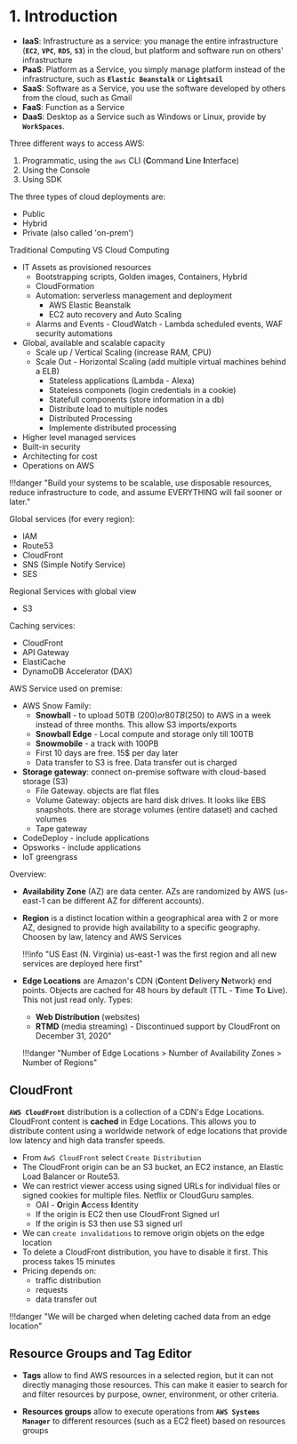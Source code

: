 # 1. Introduction

* **IaaS**: Infrastructure as a service: you manage the entire infrastructure (**`EC2`**, **`VPC`**, **`RDS`**, **`S3`**) in the cloud, but platform and software run on others' infrastructure
* **PaaS**: Platform as a Service, you simply manage platform instead of the infrastructure, such as **`Elastic Beanstalk`** or **`Lightsail`** 
* **SaaS**: Software as a Service, you use the software developed by others from the cloud, such as Gmail
* **FaaS**: Function as a Service
* **DaaS**: Desktop as a Service such as Windows or Linux, provide by **`WorkSpaces`**.

 Three different ways to access AWS:

 1. Programmatic, using the `aws` CLI (**C**ommand **L**ine **I**nterface)
 2. Using the Console
 3. Using SDK 

The three types of cloud deployments are:

* Public
* Hybrid
* Private (also called 'on-prem')

Traditional Computing VS Cloud Computing

* IT Assets as provisioned resources
	* Bootstrapping scripts, Golden images, Containers, Hybrid
	* CloudFormation
	* Automation: serverless management and deployment
		* AWS Elastic Beanstalk
		* EC2 auto recovery and Auto Scaling
	* Alarms and Events - CloudWatch - Lambda scheduled events, WAF security automations
* Global, available and scalable capacity
	* Scale up / Vertical Scaling (increase RAM, CPU)
	* Scale Out - Horizontal Scaling (add multiple virtual machines behind a ELB)
		* Stateless applications (Lambda - Alexa)
		* Stateless componets (login credentials in a cookie)
		* Statefull components (store information in a db)
		* Distribute load to multiple nodes
		* Distributed Processing 
		* Implemente distributed processing
* Higher level managed services
* Built-in security
* Architecting for cost
* Operations on AWS
	
!!!danger "Build your systems to be scalable, use disposable resources, reduce infrastructure to code, and assume EVERYTHING will fail sooner or later."

Global services (for every region):

* IAM
* Route53
* CloudFront
* SNS (Simple Notify Service)
* SES

Regional Services with global view

* S3

Caching services:

* CloudFront
* API Gateway
* ElastiCache
* DynamoDB Accelerator (DAX)

AWS Service used on premise:

* AWS Snow Family:
    * **Snowball** - to upload 50TB (200$) or 80TB (250$) to AWS in a week instead of three months. This allow S3 imports/exports
    * **Snowball Edge** - Local compute and storage only till 100TB
    * **Snowmobile** - a track with 100PB
    * First 10 days are free. 15$ per day later
    * Data transfer to S3 is free. Data transfer out is charged
* **Storage gateway**: connect on-premise software with cloud-based storage (S3)
    * File Gateway. objects are flat files
    * Volume Gateway: objects are hard disk drives. It looks like EBS snapshots. there are storage volumes (entire dataset) and cached volumes
    * Tape gateway
* CodeDeploy - include applications
* Opsworks - include applications
* IoT greengrass

Overview: 

* **Availability Zone** (AZ) are data center. AZs are randomized by AWS (us-east-1 can be different AZ for different accounts). 
* **Region** is a distinct location within a geographical area with 2 or more AZ, designed to provide high availability to a specific geography. Choosen by law, latency and AWS Services

    !!!info "US East (N. Virginia) us-east-1 was the first region and all new services are deployed here first" 

* **Edge Locations** are Amazon's CDN (**C**ontent **D**elivery **N**etwork) end points. Objects are cached for 48 hours by default (TTL - **T**ime **T**o **L**ive). This not just read only. Types:
    * **Web Distribution** (websites)
    * **RTMD** (media streaming) - Discontinued support by CloudFront on December 31, 2020"

    !!!danger "Number of Edge Locations > Number of Availability Zones > Number of Regions"

## CloudFront

**`AWS CloudFront`** distribution is a collection of a CDN's Edge Locations. CloudFront content is **cached** in Edge Locations. This allows you to distribute content using a worldwide network of edge locations that provide low latency and high data transfer speeds. 

* From `AwS CloudFront` select `Create Distribution`
* The CloudFront origin can be an S3 bucket, an EC2 instance, an Elastic Load Balancer or Route53.
* We can restrict viewer access using signed URLs for individual files or signed cookies for multiple files. Netflix or CloudGuru samples. 
    * OAI - **O**rigin **A**ccess **I**dentity
    * If the origin is EC2 then use CloudFront Signed url 
    * If the origin is S3 then use S3 signed url 
* We can `create invalidations` to remove origin objets on the edge location
* To delete a CloudFront distribution, you have to disable it first. This process takes 15 minutes	
* Pricing depends on:
    * traffic distribution
    * requests
    * data transfer out

!!!danger "We will be charged when deleting cached data from an edge location"
    
## Resource Groups and Tag Editor

* **Tags** allow to find AWS resources in a selected region, but it can not directly managing those resources. This can make it easier to search for and filter resources by purpose, owner, environment, or other criteria.

* **Resources groups** allow to execute operations from **`AWS Systems Manager`** to different resources (such as a EC2 fleet) based on resources groups
